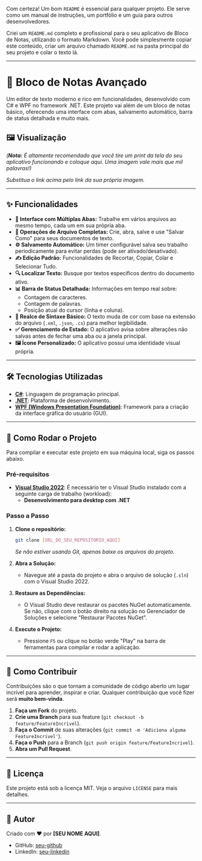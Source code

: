 Com certeza\! Um bom `README` é essencial para qualquer projeto. Ele serve como um manual de instruções, um portfólio e um guia para outros desenvolvedores.

Criei um `README.md` completo e profissional para o seu aplicativo de Bloco de Notas, utilizando o formato Markdown. Você pode simplesmente copiar este conteúdo, criar um arquivo chamado `README.md` na pasta principal do seu projeto e colar o texto lá.

-----

# 📝 Bloco de Notas Avançado

Um editor de texto moderno e rico em funcionalidades, desenvolvido com C\# e WPF no framework .NET. Este projeto vai além de um bloco de notas básico, oferecendo uma interface com abas, salvamento automático, barra de status detalhada e muito mais.

## 🖼️ Visualização

*(**Nota:** É altamente recomendado que você tire um print da tela do seu aplicativo funcionando e coloque aqui. Uma imagem vale mais que mil palavras\!)*

*Substitua o link acima pelo link da sua própria imagem.*

-----

## ✨ Funcionalidades

  * **📑 Interface com Múltiplas Abas:** Trabalhe em vários arquivos ao mesmo tempo, cada um em sua própria aba.
  * **💾 Operações de Arquivo Completas:** Crie, abra, salve e use "Salvar Como" para seus documentos de texto.
  * **⚙️ Salvamento Automático:** Um timer configurável salva seu trabalho periodicamente para evitar perdas (pode ser ativado/desativado).
  * **✍️ Edição Padrão:** Funcionalidades de Recortar, Copiar, Colar e Selecionar Tudo.
  * **🔍 Localizar Texto:** Busque por textos específicos dentro do documento ativo.
  * **📊 Barra de Status Detalhada:** Informações em tempo real sobre:
      * Contagem de caracteres.
      * Contagem de palavras.
      * Posição atual do cursor (linha e coluna).
  * **🎨 Realce de Sintaxe Básico:** O texto muda de cor com base na extensão do arquivo (`.xml`, `.json`, `.cs`) para melhor legibilidade.
  * **✅ Gerenciamento de Estado:** O aplicativo avisa sobre alterações não salvas antes de fechar uma aba ou a janela principal.
  * **🖼️ Ícone Personalizado:** O aplicativo possui uma identidade visual própria.

-----

## 🛠️ Tecnologias Utilizadas

  * **[C\#](https://www.google.com/search?q=https://docs.microsoft.com/pt-br/dotnet/csharp/)**: Linguagem de programação principal.
  * **[.NET](https://dotnet.microsoft.com/)**: Plataforma de desenvolvimento.
  * **[WPF (Windows Presentation Foundation)](https://docs.microsoft.com/pt-br/dotnet/desktop/wpf/)**: Framework para a criação da interface gráfica do usuário (GUI).

-----

## 🚀 Como Rodar o Projeto

Para compilar e executar este projeto em sua máquina local, siga os passos abaixo.

### Pré-requisitos

  * **[Visual Studio 2022](https://visualstudio.microsoft.com/pt-br/vs/community/)**: É necessário ter o Visual Studio instalado com a seguinte carga de trabalho (workload):
      * **Desenvolvimento para desktop com .NET**

### Passo a Passo

1.  **Clone o repositório:**

    ```bash
    git clone [URL_DO_SEU_REPOSITORIO_AQUI]
    ```

    *Se não estiver usando Git, apenas baixe os arquivos do projeto.*

2.  **Abra a Solução:**

      * Navegue até a pasta do projeto e abra o arquivo de solução (`.sln`) com o Visual Studio 2022.

3.  **Restaure as Dependências:**

      * O Visual Studio deve restaurar os pacotes NuGet automaticamente. Se não, clique com o botão direito na solução no Gerenciador de Soluções e selecione "Restaurar Pacotes NuGet".

4.  **Execute o Projeto:**

      * Pressione `F5` ou clique no botão verde "Play" na barra de ferramentas para compilar e rodar a aplicação.

-----

## 🤝 Como Contribuir

Contribuições são o que tornam a comunidade de código aberto um lugar incrível para aprender, inspirar e criar. Qualquer contribuição que você fizer será **muito bem-vinda**.

1.  **Faça um Fork** do projeto.
2.  **Crie uma Branch** para sua feature (`git checkout -b feature/FeatureIncrivel`).
3.  **Faça o Commit** de suas alterações (`git commit -m 'Adiciona alguma FeatureIncrivel'`).
4.  **Faça o Push** para a Branch (`git push origin feature/FeatureIncrivel`).
5.  **Abra um Pull Request**.

-----

## 📝 Licença

Este projeto está sob a licença MIT. Veja o arquivo `LICENSE` para mais detalhes.

-----

## 👤 Autor

Criado com ❤️ por **[SEU NOME AQUI]**.

  * GitHub: [seu-github](https://www.google.com/search?q=https://github.com/seu-github)
  * LinkedIn: [seu-linkedin](https://www.google.com/search?q=https://linkedin.com/in/seu-linkedin)
